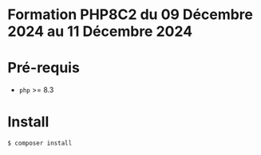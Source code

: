 Formation PHP8C2 du 09 Décembre 2024 au 11 Décembre 2024
========================================================

# Pré-requis

* `php` >= 8.3

# Install

```shell
$ composer install
```
